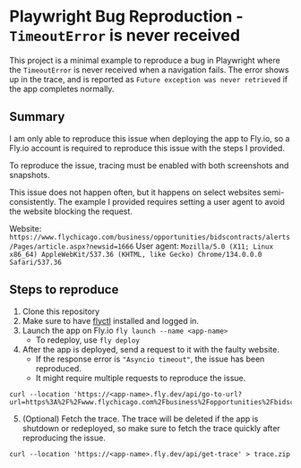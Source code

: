 # Playwright Bug Reproduction - `TimeoutError` is never received

This project is a minimal example to reproduce a bug in Playwright where the `TimeoutError` is never received when a navigation fails. The error shows up in the trace, and is reported as `Future exception was never retrieved` if the app completes normally.

## Summary

I am only able to reproduce this issue when deploying the app to Fly.io, so a Fly.io account is required to reproduce this issue with the steps I provided.

To reproduce the issue, tracing must be enabled with both screenshots and snapshots.

This issue does not happen often, but it happens on select websites semi-consistently. The example I provided requires setting a user agent to avoid the website blocking the request.

Website: `https://www.flychicago.com/business/opportunities/bidscontracts/alerts/Pages/article.aspx?newsid=1666`
User agent: `Mozilla/5.0 (X11; Linux x86_64) AppleWebKit/537.36 (KHTML, like Gecko) Chrome/134.0.0.0 Safari/537.36`


## Steps to reproduce

1. Clone this repository
2. Make sure to have [flyctl](https://fly.io/docs/flyctl/install/) installed and logged in. 
3. Launch the app on Fly.io `fly launch --name <app-name>`
   - To redeploy, use `fly deploy`
4. After the app is deployed, send a request to it with the faulty website. 
   - If the response error is `"Asyncio timeout"`, the issue has been reproduced.
   - It might require multiple requests to reproduce the issue.
```
curl --location 'https://<app-name>.fly.dev/api/go-to-url?url=https%3A%2F%2Fwww.flychicago.com%2Fbusiness%2Fopportunities%2Fbidscontracts%2Falerts%2FPages%2Farticle.aspx%3Fnewsid%3D1666&ua=Mozilla%2F5.0%20(X11%3B%20Linux%20x86_64)%20AppleWebKit%2F537.36%20(KHTML%2C%20like%20Gecko)%20Chrome%2F134.0.0.0%20Safari%2F537.36&trace=true'
```

5. (Optional) Fetch the trace. The trace will be deleted if the app is shutdown or redeployed, so make sure to fetch the trace quickly after reproducing the issue. 
```
curl --location 'https://<app-name>.fly.dev/api/get-trace' > trace.zip
```

